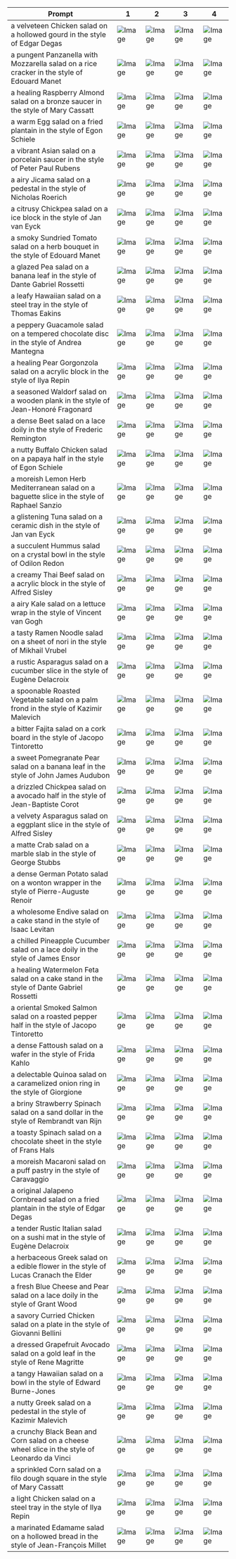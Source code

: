 | Prompt | 1 | 2 | 3 | 4 |
|-|-|-|-|-|
| a velveteen Chicken salad on a hollowed gourd in the style of Edgar Degas | ![Image](https://salad-benchmark-public-assets.s3.us-east-2.amazonaws.com/sdxl/fa209caf-0c92-468e-9297-814a4ce2176a-0.jpg) | ![Image](https://salad-benchmark-public-assets.s3.us-east-2.amazonaws.com/sdxl/fa209caf-0c92-468e-9297-814a4ce2176a-1.jpg) | ![Image](https://salad-benchmark-public-assets.s3.us-east-2.amazonaws.com/sdxl/fa209caf-0c92-468e-9297-814a4ce2176a-2.jpg) | ![Image](https://salad-benchmark-public-assets.s3.us-east-2.amazonaws.com/sdxl/fa209caf-0c92-468e-9297-814a4ce2176a-3.jpg) |
| a pungent Panzanella with Mozzarella salad on a rice cracker in the style of Edouard Manet | ![Image](https://salad-benchmark-public-assets.s3.us-east-2.amazonaws.com/sdxl/927c5533-1c6d-4820-8ff7-04efa19034a8-0.jpg) | ![Image](https://salad-benchmark-public-assets.s3.us-east-2.amazonaws.com/sdxl/927c5533-1c6d-4820-8ff7-04efa19034a8-1.jpg) | ![Image](https://salad-benchmark-public-assets.s3.us-east-2.amazonaws.com/sdxl/927c5533-1c6d-4820-8ff7-04efa19034a8-2.jpg) | ![Image](https://salad-benchmark-public-assets.s3.us-east-2.amazonaws.com/sdxl/927c5533-1c6d-4820-8ff7-04efa19034a8-3.jpg) |
| a healing Raspberry Almond salad on a bronze saucer in the style of Mary Cassatt | ![Image](https://salad-benchmark-public-assets.s3.us-east-2.amazonaws.com/sdxl/e8ebdaff-24e0-45b7-a8e8-f6779b35877b-0.jpg) | ![Image](https://salad-benchmark-public-assets.s3.us-east-2.amazonaws.com/sdxl/e8ebdaff-24e0-45b7-a8e8-f6779b35877b-1.jpg) | ![Image](https://salad-benchmark-public-assets.s3.us-east-2.amazonaws.com/sdxl/e8ebdaff-24e0-45b7-a8e8-f6779b35877b-2.jpg) | ![Image](https://salad-benchmark-public-assets.s3.us-east-2.amazonaws.com/sdxl/e8ebdaff-24e0-45b7-a8e8-f6779b35877b-3.jpg) |
| a warm Egg salad on a fried plantain in the style of Egon Schiele | ![Image](https://salad-benchmark-public-assets.s3.us-east-2.amazonaws.com/sdxl/906bfc8d-837d-48e8-bad4-992dd574950c-0.jpg) | ![Image](https://salad-benchmark-public-assets.s3.us-east-2.amazonaws.com/sdxl/906bfc8d-837d-48e8-bad4-992dd574950c-1.jpg) | ![Image](https://salad-benchmark-public-assets.s3.us-east-2.amazonaws.com/sdxl/906bfc8d-837d-48e8-bad4-992dd574950c-2.jpg) | ![Image](https://salad-benchmark-public-assets.s3.us-east-2.amazonaws.com/sdxl/906bfc8d-837d-48e8-bad4-992dd574950c-3.jpg) |
| a vibrant Asian salad on a porcelain saucer in the style of Peter Paul Rubens | ![Image](https://salad-benchmark-public-assets.s3.us-east-2.amazonaws.com/sdxl/1afb2b13-fada-4e30-957c-691e8548893e-0.jpg) | ![Image](https://salad-benchmark-public-assets.s3.us-east-2.amazonaws.com/sdxl/1afb2b13-fada-4e30-957c-691e8548893e-1.jpg) | ![Image](https://salad-benchmark-public-assets.s3.us-east-2.amazonaws.com/sdxl/1afb2b13-fada-4e30-957c-691e8548893e-2.jpg) | ![Image](https://salad-benchmark-public-assets.s3.us-east-2.amazonaws.com/sdxl/1afb2b13-fada-4e30-957c-691e8548893e-3.jpg) |
| a airy Jicama salad on a pedestal in the style of Nicholas Roerich | ![Image](https://salad-benchmark-public-assets.s3.us-east-2.amazonaws.com/sdxl/71365b65-4379-436e-8858-88a5f472b280-0.jpg) | ![Image](https://salad-benchmark-public-assets.s3.us-east-2.amazonaws.com/sdxl/71365b65-4379-436e-8858-88a5f472b280-1.jpg) | ![Image](https://salad-benchmark-public-assets.s3.us-east-2.amazonaws.com/sdxl/71365b65-4379-436e-8858-88a5f472b280-2.jpg) | ![Image](https://salad-benchmark-public-assets.s3.us-east-2.amazonaws.com/sdxl/71365b65-4379-436e-8858-88a5f472b280-3.jpg) |
| a citrusy Chickpea salad on a ice block in the style of Jan van Eyck | ![Image](https://salad-benchmark-public-assets.s3.us-east-2.amazonaws.com/sdxl/b9cd9452-d08d-459c-88eb-3b6a0e5e41a1-0.jpg) | ![Image](https://salad-benchmark-public-assets.s3.us-east-2.amazonaws.com/sdxl/b9cd9452-d08d-459c-88eb-3b6a0e5e41a1-1.jpg) | ![Image](https://salad-benchmark-public-assets.s3.us-east-2.amazonaws.com/sdxl/b9cd9452-d08d-459c-88eb-3b6a0e5e41a1-2.jpg) | ![Image](https://salad-benchmark-public-assets.s3.us-east-2.amazonaws.com/sdxl/b9cd9452-d08d-459c-88eb-3b6a0e5e41a1-3.jpg) |
| a smoky Sundried Tomato salad on a herb bouquet in the style of Edouard Manet | ![Image](https://salad-benchmark-public-assets.s3.us-east-2.amazonaws.com/sdxl/a1084ae8-f8be-4be9-862f-b524863831f2-0.jpg) | ![Image](https://salad-benchmark-public-assets.s3.us-east-2.amazonaws.com/sdxl/a1084ae8-f8be-4be9-862f-b524863831f2-1.jpg) | ![Image](https://salad-benchmark-public-assets.s3.us-east-2.amazonaws.com/sdxl/a1084ae8-f8be-4be9-862f-b524863831f2-2.jpg) | ![Image](https://salad-benchmark-public-assets.s3.us-east-2.amazonaws.com/sdxl/a1084ae8-f8be-4be9-862f-b524863831f2-3.jpg) |
| a glazed Pea salad on a banana leaf in the style of Dante Gabriel Rossetti | ![Image](https://salad-benchmark-public-assets.s3.us-east-2.amazonaws.com/sdxl/9f595587-f2ee-461c-9ff4-ac6bd019c9d4-0.jpg) | ![Image](https://salad-benchmark-public-assets.s3.us-east-2.amazonaws.com/sdxl/9f595587-f2ee-461c-9ff4-ac6bd019c9d4-1.jpg) | ![Image](https://salad-benchmark-public-assets.s3.us-east-2.amazonaws.com/sdxl/9f595587-f2ee-461c-9ff4-ac6bd019c9d4-2.jpg) | ![Image](https://salad-benchmark-public-assets.s3.us-east-2.amazonaws.com/sdxl/9f595587-f2ee-461c-9ff4-ac6bd019c9d4-3.jpg) |
| a leafy Hawaiian salad on a steel tray in the style of Thomas Eakins | ![Image](https://salad-benchmark-public-assets.s3.us-east-2.amazonaws.com/sdxl/c1b636bb-7b4f-4c5a-a065-f3dbf0b6b7a3-0.jpg) | ![Image](https://salad-benchmark-public-assets.s3.us-east-2.amazonaws.com/sdxl/c1b636bb-7b4f-4c5a-a065-f3dbf0b6b7a3-1.jpg) | ![Image](https://salad-benchmark-public-assets.s3.us-east-2.amazonaws.com/sdxl/c1b636bb-7b4f-4c5a-a065-f3dbf0b6b7a3-2.jpg) | ![Image](https://salad-benchmark-public-assets.s3.us-east-2.amazonaws.com/sdxl/c1b636bb-7b4f-4c5a-a065-f3dbf0b6b7a3-3.jpg) |
| a peppery Guacamole salad on a tempered chocolate disc in the style of Andrea Mantegna | ![Image](https://salad-benchmark-public-assets.s3.us-east-2.amazonaws.com/sdxl/c54b0508-e075-45e0-bcb6-08614c6c12c9-0.jpg) | ![Image](https://salad-benchmark-public-assets.s3.us-east-2.amazonaws.com/sdxl/c54b0508-e075-45e0-bcb6-08614c6c12c9-1.jpg) | ![Image](https://salad-benchmark-public-assets.s3.us-east-2.amazonaws.com/sdxl/c54b0508-e075-45e0-bcb6-08614c6c12c9-2.jpg) | ![Image](https://salad-benchmark-public-assets.s3.us-east-2.amazonaws.com/sdxl/c54b0508-e075-45e0-bcb6-08614c6c12c9-3.jpg) |
| a healing Pear Gorgonzola salad on a acrylic block in the style of Ilya Repin | ![Image](https://salad-benchmark-public-assets.s3.us-east-2.amazonaws.com/sdxl/aea4a451-5d05-416c-872a-c9aa240cd5e2-0.jpg) | ![Image](https://salad-benchmark-public-assets.s3.us-east-2.amazonaws.com/sdxl/aea4a451-5d05-416c-872a-c9aa240cd5e2-1.jpg) | ![Image](https://salad-benchmark-public-assets.s3.us-east-2.amazonaws.com/sdxl/aea4a451-5d05-416c-872a-c9aa240cd5e2-2.jpg) | ![Image](https://salad-benchmark-public-assets.s3.us-east-2.amazonaws.com/sdxl/aea4a451-5d05-416c-872a-c9aa240cd5e2-3.jpg) |
| a seasoned Waldorf salad on a wooden plank in the style of Jean-Honoré Fragonard | ![Image](https://salad-benchmark-public-assets.s3.us-east-2.amazonaws.com/sdxl/ddfc806e-5e88-478e-830a-6ab2bab9648d-0.jpg) | ![Image](https://salad-benchmark-public-assets.s3.us-east-2.amazonaws.com/sdxl/ddfc806e-5e88-478e-830a-6ab2bab9648d-1.jpg) | ![Image](https://salad-benchmark-public-assets.s3.us-east-2.amazonaws.com/sdxl/ddfc806e-5e88-478e-830a-6ab2bab9648d-2.jpg) | ![Image](https://salad-benchmark-public-assets.s3.us-east-2.amazonaws.com/sdxl/ddfc806e-5e88-478e-830a-6ab2bab9648d-3.jpg) |
| a dense Beet salad on a lace doily in the style of Frederic Remington | ![Image](https://salad-benchmark-public-assets.s3.us-east-2.amazonaws.com/sdxl/d368e8f4-03c7-437e-ae81-6dbbc111ab46-0.jpg) | ![Image](https://salad-benchmark-public-assets.s3.us-east-2.amazonaws.com/sdxl/d368e8f4-03c7-437e-ae81-6dbbc111ab46-1.jpg) | ![Image](https://salad-benchmark-public-assets.s3.us-east-2.amazonaws.com/sdxl/d368e8f4-03c7-437e-ae81-6dbbc111ab46-2.jpg) | ![Image](https://salad-benchmark-public-assets.s3.us-east-2.amazonaws.com/sdxl/d368e8f4-03c7-437e-ae81-6dbbc111ab46-3.jpg) |
| a nutty Buffalo Chicken salad on a papaya half in the style of Egon Schiele | ![Image](https://salad-benchmark-public-assets.s3.us-east-2.amazonaws.com/sdxl/293741a2-3ac1-4f0e-8056-eb26df91f2f2-0.jpg) | ![Image](https://salad-benchmark-public-assets.s3.us-east-2.amazonaws.com/sdxl/293741a2-3ac1-4f0e-8056-eb26df91f2f2-1.jpg) | ![Image](https://salad-benchmark-public-assets.s3.us-east-2.amazonaws.com/sdxl/293741a2-3ac1-4f0e-8056-eb26df91f2f2-2.jpg) | ![Image](https://salad-benchmark-public-assets.s3.us-east-2.amazonaws.com/sdxl/293741a2-3ac1-4f0e-8056-eb26df91f2f2-3.jpg) |
| a moreish Lemon Herb Mediterranean salad on a baguette slice in the style of Raphael Sanzio | ![Image](https://salad-benchmark-public-assets.s3.us-east-2.amazonaws.com/sdxl/5af749b2-fce7-4ede-b8a6-92cd04a79c56-0.jpg) | ![Image](https://salad-benchmark-public-assets.s3.us-east-2.amazonaws.com/sdxl/5af749b2-fce7-4ede-b8a6-92cd04a79c56-1.jpg) | ![Image](https://salad-benchmark-public-assets.s3.us-east-2.amazonaws.com/sdxl/5af749b2-fce7-4ede-b8a6-92cd04a79c56-2.jpg) | ![Image](https://salad-benchmark-public-assets.s3.us-east-2.amazonaws.com/sdxl/5af749b2-fce7-4ede-b8a6-92cd04a79c56-3.jpg) |
| a glistening Tuna salad on a ceramic dish in the style of Jan van Eyck | ![Image](https://salad-benchmark-public-assets.s3.us-east-2.amazonaws.com/sdxl/da73d460-6740-49bb-a134-7a490ba7aebb-0.jpg) | ![Image](https://salad-benchmark-public-assets.s3.us-east-2.amazonaws.com/sdxl/da73d460-6740-49bb-a134-7a490ba7aebb-1.jpg) | ![Image](https://salad-benchmark-public-assets.s3.us-east-2.amazonaws.com/sdxl/da73d460-6740-49bb-a134-7a490ba7aebb-2.jpg) | ![Image](https://salad-benchmark-public-assets.s3.us-east-2.amazonaws.com/sdxl/da73d460-6740-49bb-a134-7a490ba7aebb-3.jpg) |
| a succulent Hummus salad on a crystal bowl in the style of Odilon Redon | ![Image](https://salad-benchmark-public-assets.s3.us-east-2.amazonaws.com/sdxl/48fb29db-ee89-4628-80af-f257d57eacda-0.jpg) | ![Image](https://salad-benchmark-public-assets.s3.us-east-2.amazonaws.com/sdxl/48fb29db-ee89-4628-80af-f257d57eacda-1.jpg) | ![Image](https://salad-benchmark-public-assets.s3.us-east-2.amazonaws.com/sdxl/48fb29db-ee89-4628-80af-f257d57eacda-2.jpg) | ![Image](https://salad-benchmark-public-assets.s3.us-east-2.amazonaws.com/sdxl/48fb29db-ee89-4628-80af-f257d57eacda-3.jpg) |
| a creamy Thai Beef salad on a acrylic block in the style of Alfred Sisley | ![Image](https://salad-benchmark-public-assets.s3.us-east-2.amazonaws.com/sdxl/6192d4d7-20d1-4bd6-8cae-8715a8d064bf-0.jpg) | ![Image](https://salad-benchmark-public-assets.s3.us-east-2.amazonaws.com/sdxl/6192d4d7-20d1-4bd6-8cae-8715a8d064bf-1.jpg) | ![Image](https://salad-benchmark-public-assets.s3.us-east-2.amazonaws.com/sdxl/6192d4d7-20d1-4bd6-8cae-8715a8d064bf-2.jpg) | ![Image](https://salad-benchmark-public-assets.s3.us-east-2.amazonaws.com/sdxl/6192d4d7-20d1-4bd6-8cae-8715a8d064bf-3.jpg) |
| a airy Kale salad on a lettuce wrap in the style of Vincent van Gogh | ![Image](https://salad-benchmark-public-assets.s3.us-east-2.amazonaws.com/sdxl/b5c28bd5-1446-4b45-b528-033bd4c7bf75-0.jpg) | ![Image](https://salad-benchmark-public-assets.s3.us-east-2.amazonaws.com/sdxl/b5c28bd5-1446-4b45-b528-033bd4c7bf75-1.jpg) | ![Image](https://salad-benchmark-public-assets.s3.us-east-2.amazonaws.com/sdxl/b5c28bd5-1446-4b45-b528-033bd4c7bf75-2.jpg) | ![Image](https://salad-benchmark-public-assets.s3.us-east-2.amazonaws.com/sdxl/b5c28bd5-1446-4b45-b528-033bd4c7bf75-3.jpg) |
| a tasty Ramen Noodle salad on a sheet of nori in the style of Mikhail Vrubel | ![Image](https://salad-benchmark-public-assets.s3.us-east-2.amazonaws.com/sdxl/28ef1af0-b577-490f-aa0a-79f5c1f22e66-0.jpg) | ![Image](https://salad-benchmark-public-assets.s3.us-east-2.amazonaws.com/sdxl/28ef1af0-b577-490f-aa0a-79f5c1f22e66-1.jpg) | ![Image](https://salad-benchmark-public-assets.s3.us-east-2.amazonaws.com/sdxl/28ef1af0-b577-490f-aa0a-79f5c1f22e66-2.jpg) | ![Image](https://salad-benchmark-public-assets.s3.us-east-2.amazonaws.com/sdxl/28ef1af0-b577-490f-aa0a-79f5c1f22e66-3.jpg) |
| a rustic Asparagus salad on a cucumber slice in the style of Eugène Delacroix | ![Image](https://salad-benchmark-public-assets.s3.us-east-2.amazonaws.com/sdxl/b67256fe-98ab-469a-a238-9308f3882f35-0.jpg) | ![Image](https://salad-benchmark-public-assets.s3.us-east-2.amazonaws.com/sdxl/b67256fe-98ab-469a-a238-9308f3882f35-1.jpg) | ![Image](https://salad-benchmark-public-assets.s3.us-east-2.amazonaws.com/sdxl/b67256fe-98ab-469a-a238-9308f3882f35-2.jpg) | ![Image](https://salad-benchmark-public-assets.s3.us-east-2.amazonaws.com/sdxl/b67256fe-98ab-469a-a238-9308f3882f35-3.jpg) |
| a spoonable Roasted Vegetable salad on a palm frond in the style of Kazimir Malevich | ![Image](https://salad-benchmark-public-assets.s3.us-east-2.amazonaws.com/sdxl/6e7118e8-5c78-4449-b0c8-e73d6232d6fb-0.jpg) | ![Image](https://salad-benchmark-public-assets.s3.us-east-2.amazonaws.com/sdxl/6e7118e8-5c78-4449-b0c8-e73d6232d6fb-1.jpg) | ![Image](https://salad-benchmark-public-assets.s3.us-east-2.amazonaws.com/sdxl/6e7118e8-5c78-4449-b0c8-e73d6232d6fb-2.jpg) | ![Image](https://salad-benchmark-public-assets.s3.us-east-2.amazonaws.com/sdxl/6e7118e8-5c78-4449-b0c8-e73d6232d6fb-3.jpg) |
| a bitter Fajita salad on a cork board in the style of Jacopo Tintoretto | ![Image](https://salad-benchmark-public-assets.s3.us-east-2.amazonaws.com/sdxl/608cb0bc-c45d-4059-8466-5e50ea43658d-0.jpg) | ![Image](https://salad-benchmark-public-assets.s3.us-east-2.amazonaws.com/sdxl/608cb0bc-c45d-4059-8466-5e50ea43658d-1.jpg) | ![Image](https://salad-benchmark-public-assets.s3.us-east-2.amazonaws.com/sdxl/608cb0bc-c45d-4059-8466-5e50ea43658d-2.jpg) | ![Image](https://salad-benchmark-public-assets.s3.us-east-2.amazonaws.com/sdxl/608cb0bc-c45d-4059-8466-5e50ea43658d-3.jpg) |
| a sweet Pomegranate Pear salad on a banana leaf in the style of John James Audubon | ![Image](https://salad-benchmark-public-assets.s3.us-east-2.amazonaws.com/sdxl/7c08d0a4-7c8f-46b3-b9d7-364e5e2728ad-0.jpg) | ![Image](https://salad-benchmark-public-assets.s3.us-east-2.amazonaws.com/sdxl/7c08d0a4-7c8f-46b3-b9d7-364e5e2728ad-1.jpg) | ![Image](https://salad-benchmark-public-assets.s3.us-east-2.amazonaws.com/sdxl/7c08d0a4-7c8f-46b3-b9d7-364e5e2728ad-2.jpg) | ![Image](https://salad-benchmark-public-assets.s3.us-east-2.amazonaws.com/sdxl/7c08d0a4-7c8f-46b3-b9d7-364e5e2728ad-3.jpg) |
| a drizzled Chickpea salad on a avocado half in the style of Jean-Baptiste Corot | ![Image](https://salad-benchmark-public-assets.s3.us-east-2.amazonaws.com/sdxl/67735427-b166-4564-b7e2-b85f75af4571-0.jpg) | ![Image](https://salad-benchmark-public-assets.s3.us-east-2.amazonaws.com/sdxl/67735427-b166-4564-b7e2-b85f75af4571-1.jpg) | ![Image](https://salad-benchmark-public-assets.s3.us-east-2.amazonaws.com/sdxl/67735427-b166-4564-b7e2-b85f75af4571-2.jpg) | ![Image](https://salad-benchmark-public-assets.s3.us-east-2.amazonaws.com/sdxl/67735427-b166-4564-b7e2-b85f75af4571-3.jpg) |
| a velvety Asparagus salad on a eggplant slice in the style of Alfred Sisley | ![Image](https://salad-benchmark-public-assets.s3.us-east-2.amazonaws.com/sdxl/bcb2a0b7-c130-4fed-b31b-d2fec239b685-0.jpg) | ![Image](https://salad-benchmark-public-assets.s3.us-east-2.amazonaws.com/sdxl/bcb2a0b7-c130-4fed-b31b-d2fec239b685-1.jpg) | ![Image](https://salad-benchmark-public-assets.s3.us-east-2.amazonaws.com/sdxl/bcb2a0b7-c130-4fed-b31b-d2fec239b685-2.jpg) | ![Image](https://salad-benchmark-public-assets.s3.us-east-2.amazonaws.com/sdxl/bcb2a0b7-c130-4fed-b31b-d2fec239b685-3.jpg) |
| a matte Crab salad on a marble slab in the style of George Stubbs | ![Image](https://salad-benchmark-public-assets.s3.us-east-2.amazonaws.com/sdxl/4d484229-92b5-40d0-86d7-8be72dd8fa61-0.jpg) | ![Image](https://salad-benchmark-public-assets.s3.us-east-2.amazonaws.com/sdxl/4d484229-92b5-40d0-86d7-8be72dd8fa61-1.jpg) | ![Image](https://salad-benchmark-public-assets.s3.us-east-2.amazonaws.com/sdxl/4d484229-92b5-40d0-86d7-8be72dd8fa61-2.jpg) | ![Image](https://salad-benchmark-public-assets.s3.us-east-2.amazonaws.com/sdxl/4d484229-92b5-40d0-86d7-8be72dd8fa61-3.jpg) |
| a dense German Potato salad on a wonton wrapper in the style of Pierre-Auguste Renoir | ![Image](https://salad-benchmark-public-assets.s3.us-east-2.amazonaws.com/sdxl/2a383cb9-c99f-4e9a-8820-4b3ab00479ce-0.jpg) | ![Image](https://salad-benchmark-public-assets.s3.us-east-2.amazonaws.com/sdxl/2a383cb9-c99f-4e9a-8820-4b3ab00479ce-1.jpg) | ![Image](https://salad-benchmark-public-assets.s3.us-east-2.amazonaws.com/sdxl/2a383cb9-c99f-4e9a-8820-4b3ab00479ce-2.jpg) | ![Image](https://salad-benchmark-public-assets.s3.us-east-2.amazonaws.com/sdxl/2a383cb9-c99f-4e9a-8820-4b3ab00479ce-3.jpg) |
| a wholesome Endive salad on a cake stand in the style of Isaac Levitan | ![Image](https://salad-benchmark-public-assets.s3.us-east-2.amazonaws.com/sdxl/e7b42e01-9ba6-436a-8940-fe151201f738-0.jpg) | ![Image](https://salad-benchmark-public-assets.s3.us-east-2.amazonaws.com/sdxl/e7b42e01-9ba6-436a-8940-fe151201f738-1.jpg) | ![Image](https://salad-benchmark-public-assets.s3.us-east-2.amazonaws.com/sdxl/e7b42e01-9ba6-436a-8940-fe151201f738-2.jpg) | ![Image](https://salad-benchmark-public-assets.s3.us-east-2.amazonaws.com/sdxl/e7b42e01-9ba6-436a-8940-fe151201f738-3.jpg) |
| a chilled Pineapple Cucumber salad on a lace doily in the style of James Ensor | ![Image](https://salad-benchmark-public-assets.s3.us-east-2.amazonaws.com/sdxl/47c5d769-c861-4137-a4cb-76a5bb865816-0.jpg) | ![Image](https://salad-benchmark-public-assets.s3.us-east-2.amazonaws.com/sdxl/47c5d769-c861-4137-a4cb-76a5bb865816-1.jpg) | ![Image](https://salad-benchmark-public-assets.s3.us-east-2.amazonaws.com/sdxl/47c5d769-c861-4137-a4cb-76a5bb865816-2.jpg) | ![Image](https://salad-benchmark-public-assets.s3.us-east-2.amazonaws.com/sdxl/47c5d769-c861-4137-a4cb-76a5bb865816-3.jpg) |
| a healing Watermelon Feta salad on a cake stand in the style of Dante Gabriel Rossetti | ![Image](https://salad-benchmark-public-assets.s3.us-east-2.amazonaws.com/sdxl/b0881392-61c9-4895-83f1-1cc21b4fec98-0.jpg) | ![Image](https://salad-benchmark-public-assets.s3.us-east-2.amazonaws.com/sdxl/b0881392-61c9-4895-83f1-1cc21b4fec98-1.jpg) | ![Image](https://salad-benchmark-public-assets.s3.us-east-2.amazonaws.com/sdxl/b0881392-61c9-4895-83f1-1cc21b4fec98-2.jpg) | ![Image](https://salad-benchmark-public-assets.s3.us-east-2.amazonaws.com/sdxl/b0881392-61c9-4895-83f1-1cc21b4fec98-3.jpg) |
| a oriental Smoked Salmon salad on a roasted pepper half in the style of Jacopo Tintoretto | ![Image](https://salad-benchmark-public-assets.s3.us-east-2.amazonaws.com/sdxl/a99ef965-3ad5-40b9-85ba-39a90c28b48e-0.jpg) | ![Image](https://salad-benchmark-public-assets.s3.us-east-2.amazonaws.com/sdxl/a99ef965-3ad5-40b9-85ba-39a90c28b48e-1.jpg) | ![Image](https://salad-benchmark-public-assets.s3.us-east-2.amazonaws.com/sdxl/a99ef965-3ad5-40b9-85ba-39a90c28b48e-2.jpg) | ![Image](https://salad-benchmark-public-assets.s3.us-east-2.amazonaws.com/sdxl/a99ef965-3ad5-40b9-85ba-39a90c28b48e-3.jpg) |
| a dense Fattoush salad on a wafer in the style of Frida Kahlo | ![Image](https://salad-benchmark-public-assets.s3.us-east-2.amazonaws.com/sdxl/76d3e217-5de3-48ca-ba77-a9751169a234-0.jpg) | ![Image](https://salad-benchmark-public-assets.s3.us-east-2.amazonaws.com/sdxl/76d3e217-5de3-48ca-ba77-a9751169a234-1.jpg) | ![Image](https://salad-benchmark-public-assets.s3.us-east-2.amazonaws.com/sdxl/76d3e217-5de3-48ca-ba77-a9751169a234-2.jpg) | ![Image](https://salad-benchmark-public-assets.s3.us-east-2.amazonaws.com/sdxl/76d3e217-5de3-48ca-ba77-a9751169a234-3.jpg) |
| a delectable Quinoa salad on a caramelized onion ring in the style of Giorgione | ![Image](https://salad-benchmark-public-assets.s3.us-east-2.amazonaws.com/sdxl/e6810cbc-5825-4fc3-b52d-cfcb26e94dac-0.jpg) | ![Image](https://salad-benchmark-public-assets.s3.us-east-2.amazonaws.com/sdxl/e6810cbc-5825-4fc3-b52d-cfcb26e94dac-1.jpg) | ![Image](https://salad-benchmark-public-assets.s3.us-east-2.amazonaws.com/sdxl/e6810cbc-5825-4fc3-b52d-cfcb26e94dac-2.jpg) | ![Image](https://salad-benchmark-public-assets.s3.us-east-2.amazonaws.com/sdxl/e6810cbc-5825-4fc3-b52d-cfcb26e94dac-3.jpg) |
| a briny Strawberry Spinach salad on a sand dollar in the style of Rembrandt van Rijn | ![Image](https://salad-benchmark-public-assets.s3.us-east-2.amazonaws.com/sdxl/00537cb0-6c70-40c2-9827-21f36ad804f8-0.jpg) | ![Image](https://salad-benchmark-public-assets.s3.us-east-2.amazonaws.com/sdxl/00537cb0-6c70-40c2-9827-21f36ad804f8-1.jpg) | ![Image](https://salad-benchmark-public-assets.s3.us-east-2.amazonaws.com/sdxl/00537cb0-6c70-40c2-9827-21f36ad804f8-2.jpg) | ![Image](https://salad-benchmark-public-assets.s3.us-east-2.amazonaws.com/sdxl/00537cb0-6c70-40c2-9827-21f36ad804f8-3.jpg) |
| a toasty Spinach salad on a chocolate sheet in the style of Frans Hals | ![Image](https://salad-benchmark-public-assets.s3.us-east-2.amazonaws.com/sdxl/1ab8174d-4470-4478-800e-1b4eb295dc3d-0.jpg) | ![Image](https://salad-benchmark-public-assets.s3.us-east-2.amazonaws.com/sdxl/1ab8174d-4470-4478-800e-1b4eb295dc3d-1.jpg) | ![Image](https://salad-benchmark-public-assets.s3.us-east-2.amazonaws.com/sdxl/1ab8174d-4470-4478-800e-1b4eb295dc3d-2.jpg) | ![Image](https://salad-benchmark-public-assets.s3.us-east-2.amazonaws.com/sdxl/1ab8174d-4470-4478-800e-1b4eb295dc3d-3.jpg) |
| a moreish Macaroni salad on a puff pastry in the style of Caravaggio | ![Image](https://salad-benchmark-public-assets.s3.us-east-2.amazonaws.com/sdxl/e0cbbc06-c76e-4c51-8c9a-7410e6857c22-0.jpg) | ![Image](https://salad-benchmark-public-assets.s3.us-east-2.amazonaws.com/sdxl/e0cbbc06-c76e-4c51-8c9a-7410e6857c22-1.jpg) | ![Image](https://salad-benchmark-public-assets.s3.us-east-2.amazonaws.com/sdxl/e0cbbc06-c76e-4c51-8c9a-7410e6857c22-2.jpg) | ![Image](https://salad-benchmark-public-assets.s3.us-east-2.amazonaws.com/sdxl/e0cbbc06-c76e-4c51-8c9a-7410e6857c22-3.jpg) |
| a original Jalapeno Cornbread salad on a fried plantain in the style of Edgar Degas | ![Image](https://salad-benchmark-public-assets.s3.us-east-2.amazonaws.com/sdxl/f169a1d3-0303-48e8-a127-57028b68b833-0.jpg) | ![Image](https://salad-benchmark-public-assets.s3.us-east-2.amazonaws.com/sdxl/f169a1d3-0303-48e8-a127-57028b68b833-1.jpg) | ![Image](https://salad-benchmark-public-assets.s3.us-east-2.amazonaws.com/sdxl/f169a1d3-0303-48e8-a127-57028b68b833-2.jpg) | ![Image](https://salad-benchmark-public-assets.s3.us-east-2.amazonaws.com/sdxl/f169a1d3-0303-48e8-a127-57028b68b833-3.jpg) |
| a tender Rustic Italian salad on a sushi mat in the style of Eugène Delacroix | ![Image](https://salad-benchmark-public-assets.s3.us-east-2.amazonaws.com/sdxl/02cd8e98-944a-4d87-8812-e9ff4452daab-0.jpg) | ![Image](https://salad-benchmark-public-assets.s3.us-east-2.amazonaws.com/sdxl/02cd8e98-944a-4d87-8812-e9ff4452daab-1.jpg) | ![Image](https://salad-benchmark-public-assets.s3.us-east-2.amazonaws.com/sdxl/02cd8e98-944a-4d87-8812-e9ff4452daab-2.jpg) | ![Image](https://salad-benchmark-public-assets.s3.us-east-2.amazonaws.com/sdxl/02cd8e98-944a-4d87-8812-e9ff4452daab-3.jpg) |
| a herbaceous Greek salad on a edible flower in the style of Lucas Cranach the Elder | ![Image](https://salad-benchmark-public-assets.s3.us-east-2.amazonaws.com/sdxl/08ce0c22-8d41-4710-847a-50a30b15494b-0.jpg) | ![Image](https://salad-benchmark-public-assets.s3.us-east-2.amazonaws.com/sdxl/08ce0c22-8d41-4710-847a-50a30b15494b-1.jpg) | ![Image](https://salad-benchmark-public-assets.s3.us-east-2.amazonaws.com/sdxl/08ce0c22-8d41-4710-847a-50a30b15494b-2.jpg) | ![Image](https://salad-benchmark-public-assets.s3.us-east-2.amazonaws.com/sdxl/08ce0c22-8d41-4710-847a-50a30b15494b-3.jpg) |
| a fresh Blue Cheese and Pear salad on a lace doily in the style of Grant Wood | ![Image](https://salad-benchmark-public-assets.s3.us-east-2.amazonaws.com/sdxl/309e87ef-d423-4df4-bf14-b6243a8dcc51-0.jpg) | ![Image](https://salad-benchmark-public-assets.s3.us-east-2.amazonaws.com/sdxl/309e87ef-d423-4df4-bf14-b6243a8dcc51-1.jpg) | ![Image](https://salad-benchmark-public-assets.s3.us-east-2.amazonaws.com/sdxl/309e87ef-d423-4df4-bf14-b6243a8dcc51-2.jpg) | ![Image](https://salad-benchmark-public-assets.s3.us-east-2.amazonaws.com/sdxl/309e87ef-d423-4df4-bf14-b6243a8dcc51-3.jpg) |
| a savory Curried Chicken salad on a plate in the style of Giovanni Bellini | ![Image](https://salad-benchmark-public-assets.s3.us-east-2.amazonaws.com/sdxl/44e98074-cfeb-46fb-b116-95fe817d9a4f-0.jpg) | ![Image](https://salad-benchmark-public-assets.s3.us-east-2.amazonaws.com/sdxl/44e98074-cfeb-46fb-b116-95fe817d9a4f-1.jpg) | ![Image](https://salad-benchmark-public-assets.s3.us-east-2.amazonaws.com/sdxl/44e98074-cfeb-46fb-b116-95fe817d9a4f-2.jpg) | ![Image](https://salad-benchmark-public-assets.s3.us-east-2.amazonaws.com/sdxl/44e98074-cfeb-46fb-b116-95fe817d9a4f-3.jpg) |
| a dressed Grapefruit Avocado salad on a gold leaf in the style of Rene Magritte | ![Image](https://salad-benchmark-public-assets.s3.us-east-2.amazonaws.com/sdxl/ce57a19f-f9c1-47b5-be99-64eaec3cc56b-0.jpg) | ![Image](https://salad-benchmark-public-assets.s3.us-east-2.amazonaws.com/sdxl/ce57a19f-f9c1-47b5-be99-64eaec3cc56b-1.jpg) | ![Image](https://salad-benchmark-public-assets.s3.us-east-2.amazonaws.com/sdxl/ce57a19f-f9c1-47b5-be99-64eaec3cc56b-2.jpg) | ![Image](https://salad-benchmark-public-assets.s3.us-east-2.amazonaws.com/sdxl/ce57a19f-f9c1-47b5-be99-64eaec3cc56b-3.jpg) |
| a tangy Hawaiian salad on a bowl in the style of Edward Burne-Jones | ![Image](https://salad-benchmark-public-assets.s3.us-east-2.amazonaws.com/sdxl/2457d820-30eb-44c3-a76e-fb265c778087-0.jpg) | ![Image](https://salad-benchmark-public-assets.s3.us-east-2.amazonaws.com/sdxl/2457d820-30eb-44c3-a76e-fb265c778087-1.jpg) | ![Image](https://salad-benchmark-public-assets.s3.us-east-2.amazonaws.com/sdxl/2457d820-30eb-44c3-a76e-fb265c778087-2.jpg) | ![Image](https://salad-benchmark-public-assets.s3.us-east-2.amazonaws.com/sdxl/2457d820-30eb-44c3-a76e-fb265c778087-3.jpg) |
| a nutty Greek salad on a pedestal in the style of Kazimir Malevich | ![Image](https://salad-benchmark-public-assets.s3.us-east-2.amazonaws.com/sdxl/fab900ac-bfdc-46b8-8afc-f0eaa7b58498-0.jpg) | ![Image](https://salad-benchmark-public-assets.s3.us-east-2.amazonaws.com/sdxl/fab900ac-bfdc-46b8-8afc-f0eaa7b58498-1.jpg) | ![Image](https://salad-benchmark-public-assets.s3.us-east-2.amazonaws.com/sdxl/fab900ac-bfdc-46b8-8afc-f0eaa7b58498-2.jpg) | ![Image](https://salad-benchmark-public-assets.s3.us-east-2.amazonaws.com/sdxl/fab900ac-bfdc-46b8-8afc-f0eaa7b58498-3.jpg) |
| a crunchy Black Bean and Corn salad on a cheese wheel slice in the style of Leonardo da Vinci | ![Image](https://salad-benchmark-public-assets.s3.us-east-2.amazonaws.com/sdxl/102e2580-5c5d-4c16-ac4d-0e87c6ae79c4-0.jpg) | ![Image](https://salad-benchmark-public-assets.s3.us-east-2.amazonaws.com/sdxl/102e2580-5c5d-4c16-ac4d-0e87c6ae79c4-1.jpg) | ![Image](https://salad-benchmark-public-assets.s3.us-east-2.amazonaws.com/sdxl/102e2580-5c5d-4c16-ac4d-0e87c6ae79c4-2.jpg) | ![Image](https://salad-benchmark-public-assets.s3.us-east-2.amazonaws.com/sdxl/102e2580-5c5d-4c16-ac4d-0e87c6ae79c4-3.jpg) |
| a sprinkled Corn salad on a filo dough square in the style of Mary Cassatt | ![Image](https://salad-benchmark-public-assets.s3.us-east-2.amazonaws.com/sdxl/6ecddb43-9ff0-4c26-a752-fbc6320747ea-0.jpg) | ![Image](https://salad-benchmark-public-assets.s3.us-east-2.amazonaws.com/sdxl/6ecddb43-9ff0-4c26-a752-fbc6320747ea-1.jpg) | ![Image](https://salad-benchmark-public-assets.s3.us-east-2.amazonaws.com/sdxl/6ecddb43-9ff0-4c26-a752-fbc6320747ea-2.jpg) | ![Image](https://salad-benchmark-public-assets.s3.us-east-2.amazonaws.com/sdxl/6ecddb43-9ff0-4c26-a752-fbc6320747ea-3.jpg) |
| a light Chicken salad on a steel tray in the style of Ilya Repin | ![Image](https://salad-benchmark-public-assets.s3.us-east-2.amazonaws.com/sdxl/7197c30c-145f-4787-ba33-dd09b3daf6e0-0.jpg) | ![Image](https://salad-benchmark-public-assets.s3.us-east-2.amazonaws.com/sdxl/7197c30c-145f-4787-ba33-dd09b3daf6e0-1.jpg) | ![Image](https://salad-benchmark-public-assets.s3.us-east-2.amazonaws.com/sdxl/7197c30c-145f-4787-ba33-dd09b3daf6e0-2.jpg) | ![Image](https://salad-benchmark-public-assets.s3.us-east-2.amazonaws.com/sdxl/7197c30c-145f-4787-ba33-dd09b3daf6e0-3.jpg) |
| a marinated Edamame salad on a hollowed bread in the style of Jean-François Millet | ![Image](https://salad-benchmark-public-assets.s3.us-east-2.amazonaws.com/sdxl/5ab40f41-5531-42ba-b66f-27932ce46f4d-0.jpg) | ![Image](https://salad-benchmark-public-assets.s3.us-east-2.amazonaws.com/sdxl/5ab40f41-5531-42ba-b66f-27932ce46f4d-1.jpg) | ![Image](https://salad-benchmark-public-assets.s3.us-east-2.amazonaws.com/sdxl/5ab40f41-5531-42ba-b66f-27932ce46f4d-2.jpg) | ![Image](https://salad-benchmark-public-assets.s3.us-east-2.amazonaws.com/sdxl/5ab40f41-5531-42ba-b66f-27932ce46f4d-3.jpg) |
